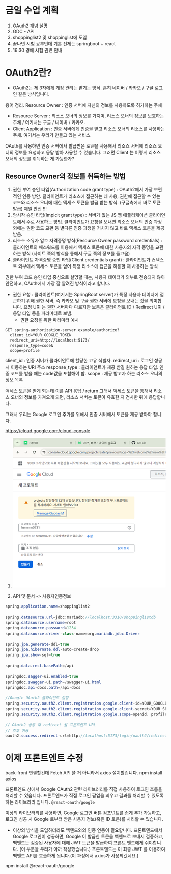 # 금일 수업 계획

1. OAuth2 개념 설명
2. GDC - API
3. shoppinglist2 및 shoppinglist에 도입
4. 끝나면 시험 공부인데 기본 전제는 springboot + react
5. 16:30 경에 시험 관련 안내

# OAuth2란?

- OAuth2는 제 3자에게 계정 관리는 맡기는 방식. 흔히 네이버 / 카카오 / 구글 로그인 같은 방식입니다.

용어 정리.
Resource Owner : 인증 서버에 자신의 정보를 사용하도록 허가하는 주체

- Resource Server : 리소스 오너의 정보를 가지며, 리소스 오너의 정보를 보호하는 주체 / 여기서는 구글 / 네이버 / 카카오.
- Client Application : 인증 서버에게 인증을 받고 리소스 오너의 리소스를 사용하는 주체. 여기서는 우리가 만들고 있는 서비스.

OAuth를 사용하면 인증 서버에서 발급받은 *토큰*을 사용해서 리소스 서버에 리소스 오너의 정보를 요청하고 응답 받아 사용할 수 있습니다.
그러면 Client 는 어떻게 리소스 오너의 정보를 취득하는 게 가능한가?

## Resource Owner의 정보를 취득하는 방법

1. 권한 부여 승인 타입(Authorization code grant type) : OAuth2에서 가장 보편적인 인증 방안. 클라이언트가 리소스에 접근하는 데 사용, 권한에 접근할 수 있는 코드와 리소스 오너에 대한 액세스 토큰을 발급 받는 방식. (구글측에서 바로 토큰 발급) 제일 안전 !!!
2. 암시작 승인 타입(Impicit grant type) : 서버가 없는 JS 웹 애플리케이션 클라이언트에서 주로 사용하는 방법. 클라이언트가 요청을 보내면 리소스 오너의 인증 과정 외에는 권한 코드 교환 등 별다른 인증 과정을 거치지 않고 바로 액세스 토큰을 제공 받음.
3. 리소스 소유자 암호 자격증명 방식(Resource Owner password credentials) : 클라이언트의 패스워드를 이용해서 액세스 토큰에 대한 사용자의 자격 증명을 교환하는 방식 (사이트 쪽의 방식을 통해서 구글 쪽의 정보를 들고옴)
4. 클라이언트 자격증명 승인 타입(Client credentials grant) : 클라이언트가 컨텍스트 외부에서 액세스 토큰을 얻어 특정 리소스에 접근을 허용할 때 사용하는 방식

권한 부여 코드 승인 타입 중심으로 설명할 때는, 사용자 데이터가 외부로 전송되지 않아 안전하고, OAuth에서 가장 잘 알려진 방식이라고 합니다.

- 권한 요청 : 클라이언트(여기서는 SpringBoot server)가 특정 사용자 데이터에 접근하기 위해 권한 서버, 즉 카카오 및 구글 권한 서버에 요청을 보내는 것을 의미합니다. 요청 URI 는 권한 서버마다 다르지만 보통은 클라이언트 ID / Redirect URI / 응답 타입 등을 파라미터로 보냄.
  - 권한 요청을 위한 파라미터 예시

```
GET spring-authorization-server.example/authorize?
  client_id=YOUR_GOOGLE_TOKEN
  redirect_uri=http://localhost:5173/
  response_type=code&
  scope=profile
```

client_id : 인증 서버가 클라이언트에 할당한 고유 식별자.
redirect_uri : 로그인 성공 시 이동하는 URI 주소
response_type : 클라이언트가 제공 받길 원하는 응답 타입. 인증 코드를 받을 때는 code값을 포함해야 함.
scope : 제공 받고자 하는 리소스 오너의 정보 목록

액세스 토큰을 받게 되는데 이를 API 응답 / return
그래서 액세스 토큰을 통해서 리소스 오너의 정보를 가져오게 되면, 리소스 서버는 토큰이 유효한 지 검사한 뒤에 응답합니다.

그래서 우리는 Google 로그인 추가를 위해서 인증 서버에서 토큰을 제공 받아야 합니다.

https://cloud.google.com/cloud-console

1.  ![alt text](image-1.png)

2.  API 및 문서 -> 사용자인증정보

```java
spring.application.name=shoppinglist2

spring.datasource.url=jdbc:mariadb://localhost:3310/shoppinglistdb
spring.datasource.username=root
spring.datasource.password=1234
spring.datasource.driver-class-name=org.mariadb.jdbc.Driver

spring.jpa.generate-ddl=true
spring.jpa.hibernate.ddl-auto=create-drop
spring.jpa.show-sql=true

spring.data.rest.basePath=/api

springdoc.sagger-ui.enabled=true
springdoc.swagger-ui.path=/swagger-ui.html
springdoc.api-docs.path=/api-docs

//Google OAuth2 클라이언트 설정
spring.security.oauth2.client.registration.google.client-id=YOUR_GOOGLE_CLIENT_ID
spring.security.oauth2.client.registration.google.client-secret=YOUR_SECRET_KEY
spring.security.oauth2.client.registration.google.scope=openid, profile, email

// OAuth2 성공 후 redirect 될 프론트엔드 URL
// 추후 이용
oauth2.success.redirect-url=http://localhost:5173/login/oauth2/redirect
```

# 이제 프론트엔트 수정

back-front 연결할건데 Fetch API 쓸 거 아니라서 axios 설치할겁니다.
npm install axios

프론트엔드 상에서 Google OAuth2 관련 라이브러리를 직접 사용하여 로그인 흐름을 처리할 수 있습니다.
프론트엔드가 직접 로그인 팝업을 띄우고 결과를 처리할 수 있도록 하는 라이브러리 입니다.
`@react-oauth/google`

이상의 라이브러리를 사용하면, Google 로그인 버튼 컴포넌트를 쉽게 추가 가능하고, 로그인 성공 시 Google 로부터 받은 사용자 정보(혹은 ID 토큰)를 처리할 수 있습니다.

- 이상의 방식을 도입하더라도 백엔드와의 인증 연동이 필요합니다.
  프론트엔드에서 Google 로그인이 성공하면, Google 이 발급한 토큰을 백엔드로 보내서 검증하고, 백엔드는 검증된 사용자에 대해 JWT 토큰을 발급하여 프론트 엔드에게 줘야합니다.
  (이 부분을 우리가 아까 작성했습니다.)
  프론트엔드는 이 최종 JWT 를 이용하여 백엔드 API를 호출하게 됩니다.(이 과정에서 axios가 사용되겠네요.)

npm install @react-oauth/google
